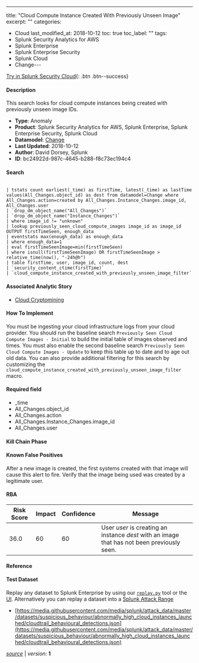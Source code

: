 ---
title: "Cloud Compute Instance Created With Previously Unseen Image"
excerpt: ""
categories:
  - Cloud
last_modified_at: 2018-10-12
toc: true
toc_label: ""
tags:
  - Splunk Security Analytics for AWS
  - Splunk Enterprise
  - Splunk Enterprise Security
  - Splunk Cloud
  - Change---



[Try in Splunk Security Cloud](https://www.splunk.com/en_us/cyber-security.html){: .btn .btn--success}

#### Description

This search looks for cloud compute instances being created with previously unseen image IDs.

- **Type**: Anomaly
- **Product**: Splunk Security Analytics for AWS, Splunk Enterprise, Splunk Enterprise Security, Splunk Cloud
- **Datamodel**: [Change](https://docs.splunk.com/Documentation/CIM/latest/User/Change)
- **Last Updated**: 2018-10-12
- **Author**: David Dorsey, Splunk
- **ID**: bc24922d-987c-4645-b288-f8c73ec194c4



#### Search

```

| tstats count earliest(_time) as firstTime, latest(_time) as lastTime values(All_Changes.object_id) as dest from datamodel=Change where All_Changes.action=created by All_Changes.Instance_Changes.image_id, All_Changes.user 
| `drop_dm_object_name("All_Changes")` 
| `drop_dm_object_name("Instance_Changes")` 
| where image_id != "unknown" 
| lookup previously_seen_cloud_compute_images image_id as image_id OUTPUT firstTimeSeen, enough_data 
| eventstats max(enough_data) as enough_data 
| where enough_data=1 
| eval firstTimeSeenImage=min(firstTimeSeen) 
| where isnull(firstTimeSeenImage) OR firstTimeSeenImage > relative_time(now(), "-24h@h") 
| table firstTime, user, image_id, count, dest 
| `security_content_ctime(firstTime)` 
| `cloud_compute_instance_created_with_previously_unseen_image_filter`
```

#### Associated Analytic Story
* [Cloud Cryptomining](/stories/cloud_cryptomining)


#### How To Implement
You must be ingesting your cloud infrastructure logs from your cloud provider. You should run the baseline search `Previously Seen Cloud Compute Images - Initial` to build the initial table of images observed and times. You must also enable the second baseline search `Previously Seen Cloud Compute Images - Update` to keep this table up to date and to age out old data. You can also provide additional filtering for this search by customizing the `cloud_compute_instance_created_with_previously_unseen_image_filter` macro.

#### Required field
* _time
* All_Changes.object_id
* All_Changes.action
* All_Changes.Instance_Changes.image_id
* All_Changes.user


#### Kill Chain Phase


#### Known False Positives
After a new image is created, the first systems created with that image will cause this alert to fire.  Verify that the image being used was created by a legitimate user.


#### RBA

| Risk Score  | Impact      | Confidence   | Message      |
| ----------- | ----------- |--------------|--------------|
| 36.0 | 60 | 60 | User $user$ is creating an instance $dest$ with an image that has not been previously seen. |




#### Reference


#### Test Dataset
Replay any dataset to Splunk Enterprise by using our [`replay.py`](https://github.com/splunk/attack_data#using-replaypy) tool or the [UI](https://github.com/splunk/attack_data#using-ui).
Alternatively you can replay a dataset into a [Splunk Attack Range](https://github.com/splunk/attack_range#replay-dumps-into-attack-range-splunk-server)

* [https://media.githubusercontent.com/media/splunk/attack_data/master/datasets/suspicious_behaviour/abnormally_high_cloud_instances_launched/cloudtrail_behavioural_detections.json](https://media.githubusercontent.com/media/splunk/attack_data/master/datasets/suspicious_behaviour/abnormally_high_cloud_instances_launched/cloudtrail_behavioural_detections.json)


[*source*](https://github.com/splunk/security_content/tree/develop/detections/cloud/cloud_compute_instance_created_with_previously_unseen_image.yml) \| *version*: **1**